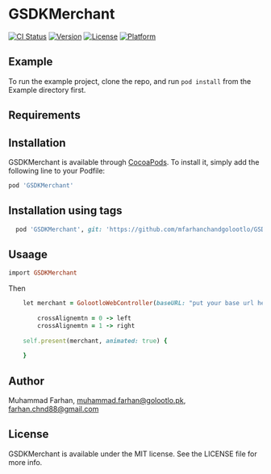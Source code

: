 # GSDKMerchant

[![CI Status](https://img.shields.io/travis/mfarhanchandgolootlo/GSDKMerchant.svg?style=flat)](https://travis-ci.org/mfarhanchandgolootlo/GSDKMerchant)
[![Version](https://img.shields.io/cocoapods/v/GSDKMerchant.svg?style=flat)](https://cocoapods.org/pods/GSDKMerchant)
[![License](https://img.shields.io/cocoapods/l/GSDKMerchant.svg?style=flat)](https://cocoapods.org/pods/GSDKMerchant)
[![Platform](https://img.shields.io/cocoapods/p/GSDKMerchant.svg?style=flat)](https://cocoapods.org/pods/GSDKMerchant)

## Example

To run the example project, clone the repo, and run `pod install` from the Example directory first.

## Requirements

## Installation

GSDKMerchant is available through [CocoaPods](https://cocoapods.org). To install
it, simply add the following line to your Podfile:

```ruby
pod 'GSDKMerchant'
```

## Installation using tags

```ruby
  pod 'GSDKMerchant', git: 'https://github.com/mfarhanchandgolootlo/GSDK.git', :tag => '0.0.30'
```

## Usaage

```ruby
import GSDKMerchant
```
Then

```ruby
    let merchant = GolootloWebController(baseURL: "put your base url here", delegate: self, dataObject: dataValue, appversion: "appversion", hideCross: false, crossAlignemtn: 0, pemfile: "")
    
        crossAlignemtn = 0 -> left
        crossAlignemtn = 1 -> right
        
    self.present(merchant, animated: true) {
        
    }
```
## Author

Muhammad Farhan, muhammad.farhan@golootlo.pk, farhan.chnd88@gmail.com

## License

GSDKMerchant is available under the MIT license. See the LICENSE file for more info.

